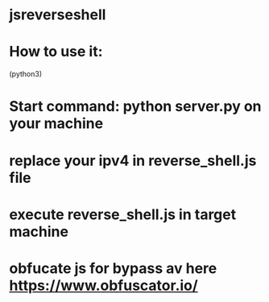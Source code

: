 # jsreverseshell
# How to use it:
(python3)
# Start command: python server.py on your machine
# replace your ipv4 in reverse_shell.js file
# execute reverse_shell.js in target machine 
# obfucate js for bypass av here https://www.obfuscator.io/
 
